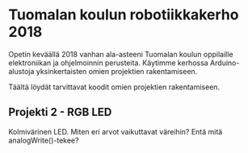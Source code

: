 Tuomalan koulun robotiikkakerho 2018
======

Opetin keväällä 2018 vanhan ala-asteeni Tuomalan koulun oppilaille elektroniikan ja ohjelmoinnin perusteita. Käytimme kerhossa Arduino-alustoja yksinkertaisten omien projektien rakentamiseen.

Täältä löydät tarvittavat koodit omien projektien rakentamiseen.

## Projekti 2 - RGB LED
Kolmivärinen LED. Miten eri arvot vaikuttavat väreihin? Entä mitä analogWrite()-tekee?
